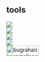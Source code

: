 
## tools

<img src="https://skillicons.dev/icons?i=c,cpp,python,dart,java" /> <br>
<img src="https://skillicons.dev/icons?i=linux,vscode,visualstudio,androidstudio" /> <br>
<img src="https://skillicons.dev/icons?i=flask,django,flutter" /> <br>
<img src="https://skillicons.dev/icons?i=git,github" /> <br>
<a href="https://www.leetcode.com/bugrahankaramollaoglu" target="blank"><img align="left" src="https://img.shields.io/badge/LeetCode-000000?style=for-the-badge&logo=LeetCode&logoColor=#d16c06" alt="bugrahankaramollaoglu" height="27" width="85" /></a>
